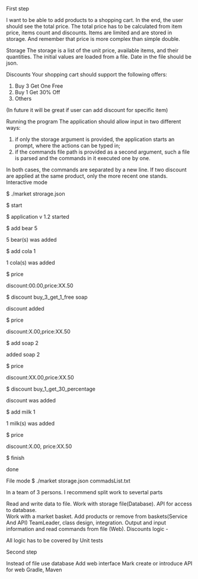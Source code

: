 First step

I want to be able to add products to a shopping cart.
In the end, the user should see the total price. 
The total price has to be calculated from item price, items count and discounts. 
Items are limited and are stored in storage.
And remember that price is more complex than simple double.

Storage
The storage is a list of the unit price, available items, and their quantities. 
The initial values are loaded from a file. Date in the file should be json.

Discounts
Your shopping cart should support the following offers:
1. Buy 3 Get One Free
2. Buy 1 Get 30% Off
3. Others

(In future it will be great if user can add discount for specific item)

Running the program
The application should allow input in two different ways:
1) if only the storage argument is provided, the application starts an prompt, where the actions can be typed in;
2) if the commands file path is provided as a second argument, such a file is parsed and the commands in it executed one by one.

In both cases, the commands are separated by a new line.
If two discount are applied at the same product, only the more recent one stands.
Interactive mode

$ ./market strorage.json

$ start

$ application v 1.2 started

$ add bear 5

5 bear(s) was added

$ add cola 1

1 cola(s) was added

$ price

discount:00.00,price:XX.50

$ discount buy_3_get_1_free soap

discount added

$ price

discount:X.00,price:XX.50

$ add soap 2

added soap 2

$ price

discount:XX.00,price:XX.50

$ discount buy_1_get_30_percentage

discount was added

$ add milk 1

1 milk(s) was added

$ price

discount:X.00, price:XX.50

$ finish

done

File mode
$ ./market storage.json commadsList.txt

In a team of 3 persons. I recommend split work to severtal parts

Read and write data to file. Work with storage file(Database). API for access to database.  
Work with a market basket. Add products or remove from baskets(Service And API) TeamLeader, class design, integration.
Output and input information and read commands from file (Web).
Discounts logic -

All logic has to be covered by Unit tests

Second step

Instead of file use database
Add web interface
Mark create or introduce API for web
Gradle, Maven

